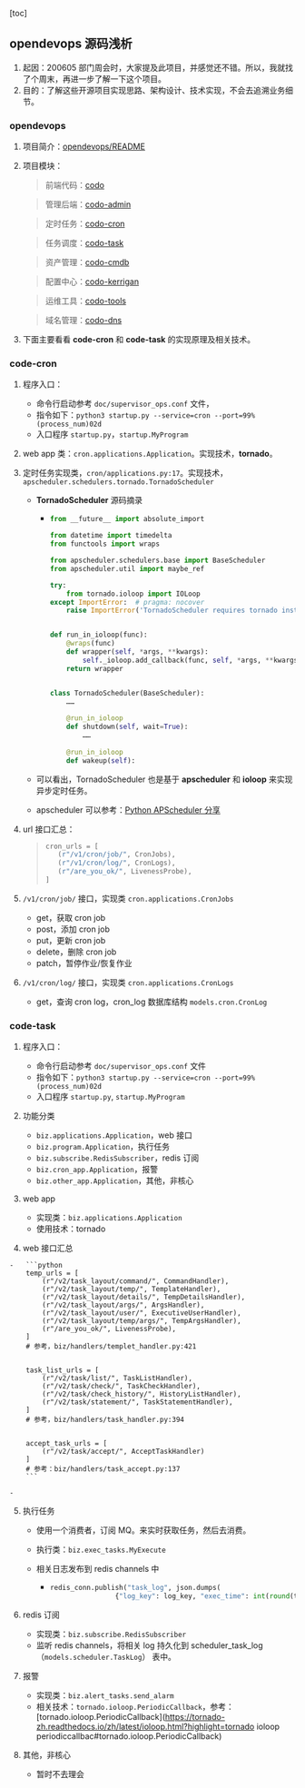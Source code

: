 [toc]

## opendevops 源码浅析

1.  起因：200605 部门周会时，大家提及此项目，并感觉还不错。所以，我就找了个周末，再进一步了解一下这个项目。
2.  目的：了解这些开源项目实现思路、架构设计、技术实现，不会去追溯业务细节。

### opendevops 

1.  项目简介：[opendevops/README](https://github.com/opendevops-cn/opendevops/blob/master/README-zh.md)

2.  项目模块：

    >前端代码：[codo](https://github.com/opendevops-cn/codo)
    
    >管理后端：[codo-admin](https://github.com/opendevops-cn/codo-admin)
    
    >定时任务：[codo-cron](https://github.com/opendevops-cn/codo-cron)
    
    >任务调度：[codo-task](https://github.com/opendevops-cn/codo-task)
    
    >资产管理：[codo-cmdb](https://github.com/opendevops-cn/codo-cmdb)
    
    >配置中心：[codo-kerrigan](https://github.com/opendevops-cn/kerrigan)
    
    >运维工具：[codo-tools](https://github.com/opendevops-cn/codo-tools)
    
    >域名管理：[codo-dns](https://github.com/opendevops-cn/codo-dns)

3.  下面主要看看 **code-cron** 和 **code-task** 的实现原理及相关技术。

### code-cron

1.  程序入口：

    -   命令行启动参考 `doc/supervisor_ops.conf` 文件，
    -   指令如下：`python3 startup.py --service=cron --port=99%(process_num)02d`
    -   入口程序 `startup.py`，`startup.MyProgram`

2.  web app 类：`cron.applications.Application`。实现技术，**tornado**。

3.  定时任务实现类，`cron/applications.py:17`。实现技术，`apscheduler.schedulers.tornado.TornadoScheduler`

    -   **TornadoScheduler** 源码摘录

        -   ```python
            from __future__ import absolute_import
            
            from datetime import timedelta
            from functools import wraps
            
            from apscheduler.schedulers.base import BaseScheduler
            from apscheduler.util import maybe_ref
            
            try:
                from tornado.ioloop import IOLoop
            except ImportError:  # pragma: nocover
                raise ImportError('TornadoScheduler requires tornado installed')
            
            
            def run_in_ioloop(func):
                @wraps(func)
                def wrapper(self, *args, **kwargs):
                    self._ioloop.add_callback(func, self, *args, **kwargs)
                return wrapper
            
            
            class TornadoScheduler(BaseScheduler):
                ……
                
                @run_in_ioloop
                def shutdown(self, wait=True):
                    ……
                    
                @run_in_ioloop
                def wakeup(self):
            ```

    -   可以看出，TornadoScheduler 也是基于 **apscheduler** 和 **ioloop** 来实现异步定时任务。

    -   apscheduler 可以参考：[Python APScheduler 分享](https://github.com/wtfocus/work-summary/blob/master/CorePython/APScheduler%20%E6%B5%85%E6%9E%90.md)

4.  url 接口汇总：

    >   ```python
    >   cron_urls = [
    >      (r"/v1/cron/job/", CronJobs),
    >      (r"/v1/cron/log/", CronLogs),
    >      (r"/are_you_ok/", LivenessProbe),
    >   ]
    >   ```

4.  `/v1/cron/job/` 接口，实现类 `cron.applications.CronJobs`
    -   get，获取 cron job
    -   post，添加 cron job
    -   put，更新 cron job
    -   delete，删除 cron job
    -   patch，暂停作业/恢复作业
5.  `/v1/cron/log/` 接口，实现类 `cron.applications.CronLogs`
    
    -   get，查询 cron log，cron_log 数据库结构 `models.cron.CronLog`

### code-task

1.  程序入口：

    -   命令行启动参考 `doc/supervisor_ops.conf` 文件
    -   指令如下：`python3 startup.py --service=cron --port=99%(process_num)02d`
    -   入口程序 `startup.py`, `startup.MyProgram`

2.  功能分类

    -   `biz.applications.Application`，web 接口
    -   `biz.program.Application`，执行任务
    -   `biz.subscribe.RedisSubscriber`，redis 订阅
    -   `biz.cron_app.Application`，报警
    -   `biz.other_app.Application`，其他，非核心

3.  web app

    -   实现类：`biz.applications.Application`
    -   使用技术：tornado

4.   web 接口汇总

    -   ```python
        temp_urls = [
            (r"/v2/task_layout/command/", CommandHandler),
            (r"/v2/task_layout/temp/", TemplateHandler),
            (r"/v2/task_layout/details/", TempDetailsHandler),
            (r"/v2/task_layout/args/", ArgsHandler),
            (r"/v2/task_layout/user/", ExecutiveUserHandler),
            (r"/v2/task_layout/temp/args/", TempArgsHandler),
            (r"/are_you_ok/", LivenessProbe),
        ]
        # 参考，biz/handlers/templet_handler.py:421
        
        
        task_list_urls = [
            (r"/v2/task/list/", TaskListHandler),
            (r"/v2/task/check/", TaskCheckHandler),
            (r"/v2/task/check_history/", HistoryListHandler),
            (r"/v2/task/statement/", TaskStatementHandler),
        ]
        # 参考，biz/handlers/task_handler.py:394
        
        
        accept_task_urls = [
            (r"/v2/task/accept/", AcceptTaskHandler)
        ]
        # 参考：biz/handlers/task_accept.py:137
        ```

    -   

5.  执行任务

    -   使用一个消费者，订阅 MQ。来实时获取任务，然后去消费。

    -   执行类：`biz.exec_tasks.MyExecute`

    -   相关日志发布到 redis channels 中

        -   ```python
            redis_conn.publish("task_log", json.dumps(
                            {"log_key": log_key, "exec_time": int(round(time.time() * 1000)), "result": result}))
            ```

6.  redis 订阅
    -   实现类：`biz.subscribe.RedisSubscriber`
    -   监听 redis channels，将相关 log 持久化到 scheduler_task_log（`models.scheduler.TaskLog`） 表中。
7.  报警
    -   实现类：`biz.alert_tasks.send_alarm`
    -   相关技术：`tornado.ioloop.PeriodicCallback`，参考：[tornado.ioloop.PeriodicCallback](https://tornado-zh.readthedocs.io/zh/latest/ioloop.html?highlight=tornado ioloop periodiccallbac#tornado.ioloop.PeriodicCallback)
8.  其他，非核心
    
    -    暂时不去理会
